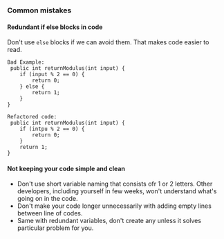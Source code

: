 ### Common mistakes

#### Redundant if else blocks in code 
Don't use `else` blocks if we can avoid them. That makes code easier to read.
```
Bad Example:
 public int returnModulus(int input) {
    if (input % 2 == 0) {
        return 0;
    } else {
        return 1;
    }
}
```
```
Refactored code: 
 public int returnModulus(int input) {
    if (intpu % 2 == 0) {
        return 0;
    }
    return 1;
}
```

#### Not keeping your code simple and clean 
 - Don't use short variable naming that consists ofr 1 or 2 letters. Other developers, including yourself 
in few weeks, won't understand what's going on in the code. 
 - Don't make your code longer unnecessarily with adding empty lines between line of codes.
 - Same with redundant variables, don't create any unless it solves particular problem for you.
 